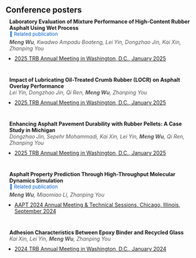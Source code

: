 <h1 id="conference-posters"></h1>

<h2 style="margin: 60px 0px 10px;">Conference posters</h2>

<h4 style="margin:0 10px 0;">Laboratory Evaluation of Mixture Performance of High-Content Rubber Asphalt Using Wet Process</h4>
<p style="margin:0 10px 5px; font-size:13px;">
  <a href="https://doi.org/10.1016/j.conbuildmat.2025.143438" target="_blank" style="color:#0066cc; text-decoration:none;">
    📄 Related publication
  </a>
</p>

<p style="margin:0 10px 10px; font-size:14px; font-style:italic; color:#555;">
  <strong>Meng Wu</strong>, Kwadwo Ampadu Boateng, Lei Yin, Dongzhao Jin, Kai Xin, Zhanping You
</p>

<ul style="margin:0 0 40px;">
  <li>
    <a href="https://www.nationalacademies.org/event/885_01-2025_2025-trb-annual-meeting" target="_blank">
      2025 TRB Annual Meeting in Washington, D.C., January 2025
    </a>
  </li>
</ul>

<h4 style="margin:0 10px 0;">Impact of Lubricating Oil-Treated Crumb Rubber (LOCR) on Asphalt Overlay Performance</h4>
<p style="margin:0 10px 10px; font-size:14px; font-style:italic; color:#555;">
  Lei Yin, Dongzhao Jin, Qi Ren, <strong>Meng Wu</strong>, Zhanping You
</p>

<ul style="margin:0 0 40px;">
  <li>
    <a href="https://www.nationalacademies.org/event/885_01-2025_2025-trb-annual-meeting" target="_blank">
      2025 TRB Annual Meeting in Washington, D.C., January 2025
    </a>
  </li>
</ul>

<h4 style="margin:0 10px 0;">Enhancing Asphalt Pavement Durability with Rubber Pellets: A Case Study in Michigan</h4>
<p style="margin:0 10px 10px; font-size:14px; font-style:italic; color:#555;">
  Dongzhao Jin, Sepehr Mohammadi, Kai Xin, Lei Yin, <strong>Meng Wu</strong>, Qi Ren, Zhanping You
</p>

<ul style="margin:0 0 40px;">
  <li>
    <a href="https://www.nationalacademies.org/event/885_01-2025_2025-trb-annual-meeting" target="_blank">
      2025 TRB Annual Meeting in Washington, D.C., January 2025
    </a>
  </li>
</ul>


<h4 style="margin:0 10px 0;">Asphalt Property Prediction Through High-Throughput Molecular Dynamics Simulation</h4>
<p style="margin:0 10px 5px; font-size:13px;">
  <a href="https://doi.org/10.1111/mice.13325" target="_blank" style="color:#0066cc; text-decoration:none;">
    📄 Related publication
  </a> 
</p>
<p style="margin:0 10px 10px; font-size:14px; font-style:italic; color:#555;">
  <strong>Meng Wu</strong>, Miaomiao Li, Zhanping You
</p>
<ul style="margin:0 0 40px;">
  <li>
    <a href="https://www.asphalttechnology.org/site_event_detail.cfm?pk_association_event=28018" target="_blank">
      AAPT 2024 Annual Meeting & Technical Sessions, Chicago, Illinois, September 2024
    </a>
  </li>
</ul>

<h4 style="margin:0 10px 0;">Adhesion Characteristics Between Epoxy Binder and Recycled Glass</h4>
<p style="margin:0 10px 10px; font-size:14px; font-style:italic; color:#555;">
  Kai Xin, Lei Yin, <strong>Meng Wu</strong>, Zhanping You
</p>

<ul style="margin:0 0 40px;">
  <li>
    <a href="https://www.nationalacademies.org/event/806_01-2024_trb-annual-meeting" target="_blank">
      2024 TRB Annual Meeting in Washington, D.C., January 2024
    </a>
  </li>
</ul>
